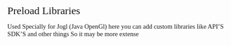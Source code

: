 <body style="tab-interval:36pt;"><!--StartFragment--><div class="Section0" style="layout-grid:18.0000pt;"><p class="MsoNormal"><span style="mso-spacerun:'yes';font-family:'Comic Sans MS';mso-fareast-font-family:SimSun;
font-size:18.0000pt;">Preload Libraries</span><span style="mso-spacerun:'yes';font-family:'Comic Sans MS';mso-fareast-font-family:SimSun;
font-size:18.0000pt;"><o:p></o:p></span></p><p class="MsoNormal"><span style="mso-spacerun:'yes';font-family:'Comic Sans MS';mso-fareast-font-family:SimSun;
font-size:11.0000pt;">Used Specially for Jogl (Java OpenGl) here you can add custom libraries like API’S SDK’S and other things So it may be more extense </span><span style="mso-spacerun:'yes';font-family:'Comic Sans MS';mso-fareast-font-family:SimSun;
font-size:11.0000pt;"><o:p></o:p></span></p><p class="MsoNormal"><span style="mso-spacerun:'yes';font-family:'Comic Sans MS';mso-fareast-font-family:SimSun;
font-size:11.0000pt;"><o:p>&nbsp;</o:p></span></p><p class="MsoNormal"><span style="mso-spacerun:'yes';font-family:'Comic Sans MS';mso-fareast-font-family:SimSun;
font-size:11.0000pt;"><o:p>&nbsp;</o:p></span></p></div><!--EndFragment--></body>
